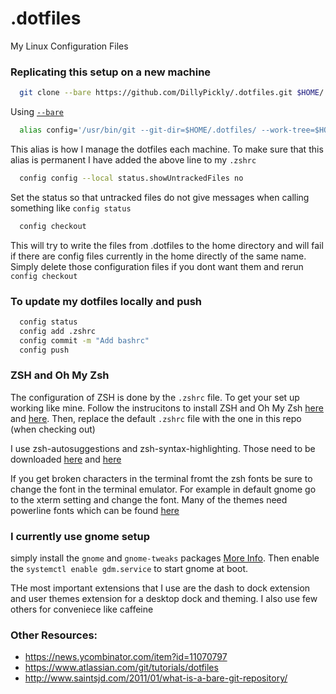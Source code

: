 # .dotfiles
My Linux Configuration Files

### Replicating this setup on a new machine


``` bash
  git clone --bare https://github.com/DillyPickly/.dotfiles.git $HOME/.dotfiles
```
Using [`--bare`](https://git-scm.com/docs/git-clone#Documentation/git-clone.txt---bare) 


``` bash 
  alias config='/usr/bin/git --git-dir=$HOME/.dotfiles/ --work-tree=$HOME'
```
This alias is how I manage the dotfiles each machine. To make sure that this alias is permanent I have added the above line to my `.zshrc`

``` bash
  config config --local status.showUntrackedFiles no
```
Set the status so that untracked files do not give messages when calling something like `config status`


``` bash
  config checkout 
```
This will try to write the files from .dotfiles to the home directory and will fail if there are config files currently in the home directly of the same name. Simply delete those configuration files if you dont want them and rerun `config checkout`
  
  
### To update my dotfiles locally and push

``` bash
  config status
  config add .zshrc
  config commit -m "Add bashrc"
  config push
```
  
 
### ZSH and Oh My Zsh
The configuration of ZSH is done by the `.zshrc` file. To get your set up working like mine. Follow the instrucitons to install ZSH and Oh My Zsh [here](https://github.com/ohmyzsh/ohmyzsh/wiki/Installing-ZSH#zsh) and [here](https://github.com/ohmyzsh/ohmyzsh#basic-installation). Then, replace the default `.zshrc` file with the one in this repo (when checking out)

I use zsh-autosuggestions and zsh-syntax-highlighting. Those need to be downloaded [here](https://github.com/zsh-users/zsh-autosuggestions/blob/master/INSTALL.md#oh-my-zsh) and [here](https://github.com/zsh-users/zsh-syntax-highlighting/blob/master/INSTALL.md#oh-my-zsh)

If you get broken characters in the terminal fromt the zsh fonts be sure to change the font in the terminal emulator. For example in default gnome go to the xterm setting and change the font. Many of the themes need powerline fonts which can be found [here](https://github.com/powerline/fonts#installation)

### I currently use gnome setup
simply install the `gnome` and `gnome-tweaks` packages [More Info](https://wiki.archlinux.org/index.php/GNOME#Installation). Then enable the `systemctl enable gdm.service` to start gnome at boot.

THe most important extensions that I use are the dash to dock extension and user themes extension for a desktop dock and theming. I also use few others for conveniece like caffeine

###


  

### Other Resources:

- https://news.ycombinator.com/item?id=11070797
- https://www.atlassian.com/git/tutorials/dotfiles
- http://www.saintsjd.com/2011/01/what-is-a-bare-git-repository/
